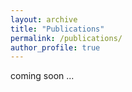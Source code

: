 ```yaml
---
layout: archive
title: "Publications"
permalink: /publications/
author_profile: true
---
```

 coming soon ...


